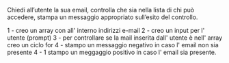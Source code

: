 Chiedi all’utente la sua email, controlla che sia nella lista di chi può accedere, stampa un messaggio appropriato sull’esito del controllo.

1 - creo un array con all' interno indirizzi e-mail
2 - creo un input per l' utente (prompt)
3 - per controllare se la mail inserita dall' utente è nell' array creo un ciclo for
4 - stampo un messaggio negativo in caso l' email non sia presente
    4 - 1 stampo un meggaggio positivo in caso l' email sia presente.